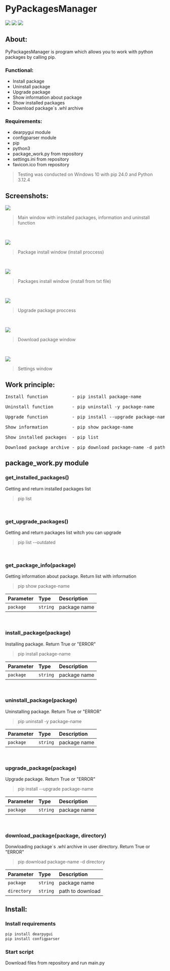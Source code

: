 # PyPackagesManager

<img src="https://img.shields.io/badge/PyPackagesManager-0.1-violet"/> <img src="https://img.shields.io/badge/python-3.10+-blue"/> <img src="https://img.shields.io/badge/pip-24.0-green"/>

## About:

PyPackagesManager is program which allows you to work with python packages by calling pip.

### Functional:

- Install package
- Uninstall package
- Upgrade package
- Show information about package
- Show installed packages
- Download package`s .whl archive

### Requirements:

- dearpygui module
- configparser module
- pip
- python3
- package_work.py from repository
- settings.ini from repository
- favicon.ico from repository

> Testing was conducted on Windows 10 with pip 24.0 and Python 3.12.4

## Screenshots:

<img src="https://sun9-77.userapi.com/impg/ro2dzUovg1qM5ju_rWM8sd978NRahugUdoaO2g/q2aPlnthUcQ.jpg?size=989x601&quality=95&sign=031a79997d1f6a3a6edc604ac84eac01&type=album"/>

> Main window with installed packages, information and uninstall function

&nbsp;

<img src="https://sun9-15.userapi.com/impg/RqDyq_9QJVNgVPl9McV5tGu8EawUlZLv4jqY-g/n_rr_H91Ak4.jpg?size=986x594&quality=95&sign=6c7a29925ee99f9d7561ab6065bd58f6&type=album"/>

> Package install window (install proccess)

&nbsp;

<img src="https://sun9-52.userapi.com/impg/alqkGwVrUZixx-zhftNhgjXa8-7BP-ik6l4OjQ/nPsupGH_o9c.jpg?size=987x599&quality=95&sign=09f71be966d6f2e076b4f2ae65c0bfdf&type=album"/>

> Packages install window (install from txt file)

&nbsp;

<img src="https://sun9-64.userapi.com/impg/mIZgeCqaO7ytL0eq8DBITSge2_vLXGp74NecFQ/z1NX0CE17-g.jpg?size=988x595&quality=95&sign=8c2ccc218e9f144e8f77e83c213d7d0d&type=album"/>

> Upgrade package proccess

&nbsp;

<img src="https://sun9-31.userapi.com/impg/n4h_asTDeV8LjAFoqiAqw-4OJQTapk1XZtt7xg/Z5_dHR0iAJo.jpg?size=984x591&quality=95&sign=c9720ae05bccdda1eb9b4a96a64ed80b&type=album"/>

> Download package window

&nbsp;

<img src="https://sun9-16.userapi.com/impg/OD-MDCbnwgs0jiOyP6k9DqaPPbZFi5_f2KQszg/phnE3EiYO_U.jpg?size=984x593&quality=95&sign=b36b916a6e1e468a5af19f8d48d16052&type=album"/>

> Settings window

## Work principle:

<pre>Install function         - pip install package-name

Uninstall function       - pip uninstall -y package-name

Upgrade function         - pip install --upgrade package-name

Show information         - pip show package-name

Show installed packages  - pip list

Download package archive - pip download package-name -d path </pre>

## package_work.py module

### get_installed_packages()

Getting and return installed packages list

> pip list

&nbsp;
### get_upgrade_packages()

Getting and return packages list witch you can upgrade

> pip list --outdated

&nbsp;
### get_package_info(package)

Getting information about package. Return list with information

> pip show package-name

| Parameter | Type     | Description                       |
| :-------- | :------- | :-------------------------------- |
| `package` | `string` | package name                      |

&nbsp;
### install_package(package)

Installing package. Return True or "ERROR"

> pip install package-name

| Parameter | Type     | Description                       |
| :-------- | :------- | :-------------------------------- |
| `package` | `string` | package name                      |

&nbsp;
### uninstall_package(package)

Uninstalling package. Return True or "ERROR"

> pip uninstall -y package-name

| Parameter | Type     | Description                       |
| :-------- | :------- | :-------------------------------- |
| `package` | `string` | package name                      |

&nbsp;
### upgrade_package(package)

Upgrade package. Return True or "ERROR"

> pip install --upgrade package-name

| Parameter | Type     | Description                       |
| :-------- | :------- | :-------------------------------- |
| `package` | `string` | package name                      |

&nbsp;
### download_package(package, directory)

Donwloading package`s .whl archive in user directory. Return True or "ERROR"

> pip download package-name -d directory

| Parameter   | Type     | Description                       |
| :---------- | :------- | :-------------------------------- |
| `package`   | `string` | package name                      |
| `directory` | `string` | path to download                  |

## Install:

### Install requirements

```bash
pip install dearpygui
pip install configparser
```

### Start script

Download files from repository and run main.py
